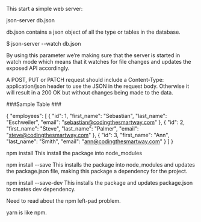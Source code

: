 This start a simple web server:

json-server db.json

db.json contains a json object of all the type or tables in the database.


$ json-server --watch db.json

By using this parameter we’re making sure that the server is started in watch mode which means that it watches for file changes and updates the exposed API accordingly.

A POST, PUT or PATCH request should include a Content-Type: application/json header to use the JSON in the request body. Otherwise it will result in a 200 OK but without changes being made to the data.

###Sample Table ###

{
  "employees": [
    {
      "id": 1,
      "first_name": "Sebastian",
      "last_name": "Eschweiler",
      "email": "sebastian@codingthesmartway.com"
    },
    {
      "id": 2,
      "first_name": "Steve",
      "last_name": "Palmer",
      "email": "steve@codingthesmartway.com"
    },
    {
      "id": 3,
      "first_name": "Ann",
      "last_name": "Smith",
      "email": "ann@codingthesmartway.com"
    }
  ]
}


npm install <package> This install the package into node_modules
  
npm install --save <package> This installs the package into node_modules and updates the package.json file, making this package a dependency for the project.
  
npm install --save-dev <package>  This installs the package and updates package.json to creates dev dependency.

Need to read about the npm left-pad problem.

yarn is like npm.


